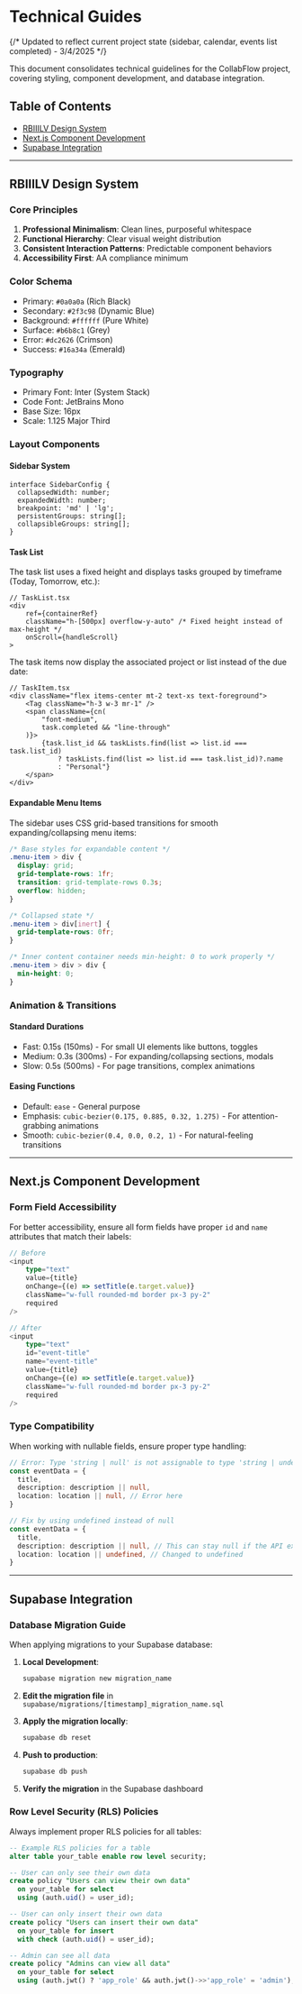 # Technical Guides

{/* Updated to reflect current project state (sidebar, calendar, events list completed) - 3/4/2025 */}

This document consolidates technical guidelines for the CollabFlow project, covering styling, component development, and database integration.

## Table of Contents
- [RBIIILV Design System](#rbiiilv-design-system)
- [Next.js Component Development](#nextjs-component-development)
- [Supabase Integration](#supabase-integration)

---

## RBIIILV Design System

### Core Principles
1. **Professional Minimalism**: Clean lines, purposeful whitespace
2. **Functional Hierarchy**: Clear visual weight distribution
3. **Consistent Interaction Patterns**: Predictable component behaviors
4. **Accessibility First**: AA compliance minimum

### Color Schema
- Primary: `#0a0a0a` (Rich Black)
- Secondary: `#2f3c98` (Dynamic Blue)
- Background: `#ffffff` (Pure White)
- Surface: `#b6b8c1` (Grey)
- Error: `#dc2626` (Crimson)
- Success: `#16a34a` (Emerald)

### Typography
- Primary Font: Inter (System Stack)
- Code Font: JetBrains Mono
- Base Size: 16px
- Scale: 1.125 Major Third

### Layout Components

#### Sidebar System
```tsx
interface SidebarConfig {
  collapsedWidth: number;
  expandedWidth: number;
  breakpoint: 'md' | 'lg';
  persistentGroups: string[];
  collapsibleGroups: string[];
}
```

#### Task List
The task list uses a fixed height and displays tasks grouped by timeframe (Today, Tomorrow, etc.):

```tsx
// TaskList.tsx
<div
    ref={containerRef}
    className="h-[500px] overflow-y-auto" /* Fixed height instead of max-height */
    onScroll={handleScroll}
>
```

The task items now display the associated project or list instead of the due date:

```tsx
// TaskItem.tsx
<div className="flex items-center mt-2 text-xs text-foreground">
    <Tag className="h-3 w-3 mr-1" />
    <span className={cn(
        "font-medium",
        task.completed && "line-through"
    )}>
        {task.list_id && taskLists.find(list => list.id === task.list_id)
            ? taskLists.find(list => list.id === task.list_id)?.name
            : "Personal"}
    </span>
</div>
```

#### Expandable Menu Items
The sidebar uses CSS grid-based transitions for smooth expanding/collapsing menu items:

```css
/* Base styles for expandable content */
.menu-item > div {
  display: grid;
  grid-template-rows: 1fr;
  transition: grid-template-rows 0.3s;
  overflow: hidden;
}

/* Collapsed state */
.menu-item > div[inert] {
  grid-template-rows: 0fr;
}

/* Inner content container needs min-height: 0 to work properly */
.menu-item > div > div {
  min-height: 0;
}
```

### Animation & Transitions

#### Standard Durations
- Fast: 0.15s (150ms) - For small UI elements like buttons, toggles
- Medium: 0.3s (300ms) - For expanding/collapsing sections, modals
- Slow: 0.5s (500ms) - For page transitions, complex animations

#### Easing Functions
- Default: `ease` - General purpose
- Emphasis: `cubic-bezier(0.175, 0.885, 0.32, 1.275)` - For attention-grabbing animations
- Smooth: `cubic-bezier(0.4, 0.0, 0.2, 1)` - For natural-feeling transitions

---

## Next.js Component Development

### Form Field Accessibility
For better accessibility, ensure all form fields have proper `id` and `name` attributes that match their labels:

```typescript
// Before
<input
    type="text"
    value={title}
    onChange={(e) => setTitle(e.target.value)}
    className="w-full rounded-md border px-3 py-2"
    required
/>

// After
<input
    type="text"
    id="event-title"
    name="event-title"
    value={title}
    onChange={(e) => setTitle(e.target.value)}
    className="w-full rounded-md border px-3 py-2"
    required
/>
```

### Type Compatibility
When working with nullable fields, ensure proper type handling:

```typescript
// Error: Type 'string | null' is not assignable to type 'string | undefined'
const eventData = {
  title,
  description: description || null,
  location: location || null, // Error here
}

// Fix by using undefined instead of null
const eventData = {
  title,
  description: description || null, // This can stay null if the API expects it
  location: location || undefined, // Changed to undefined
}
```

---

## Supabase Integration

### Database Migration Guide
When applying migrations to your Supabase database:

1. **Local Development**:
   ```bash
   supabase migration new migration_name
   ```

2. **Edit the migration file** in `supabase/migrations/[timestamp]_migration_name.sql`

3. **Apply the migration locally**:
   ```bash
   supabase db reset
   ```

4. **Push to production**:
   ```bash
   supabase db push
   ```

5. **Verify the migration** in the Supabase dashboard

### Row Level Security (RLS) Policies
Always implement proper RLS policies for all tables:

```sql
-- Example RLS policies for a table
alter table your_table enable row level security;

-- User can only see their own data
create policy "Users can view their own data"
  on your_table for select
  using (auth.uid() = user_id);

-- User can only insert their own data
create policy "Users can insert their own data"
  on your_table for insert
  with check (auth.uid() = user_id);

-- Admin can see all data
create policy "Admins can view all data"
  on your_table for select
  using (auth.jwt() ? 'app_role' && auth.jwt()->>'app_role' = 'admin');
